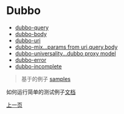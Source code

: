 # Dubbo

* [dubbo-query](dubbo-query.md)
* [dubbo-body](dubbo-body.md)
* [dubbo-uri](dubbo-uri.md)
* [dubbo-mix...params from uri,query,body](dubbo-mix.md)
* [dubbo-universality...dubbo proxy model](dubbo-universality.md)
* [dubbo-error](../dubbo-error.md)
* [dubbo-incomplete](../dubbo-incomplete.md)

> 基于的例子 [samples](https://github.com/dubbogo/dubbo-go-pixiu/tree/develop/samples/dubbogo/simple)

如何运行简单的测试例子[文档](dubbo-simple-run.md)

[上一页](./README.md)

